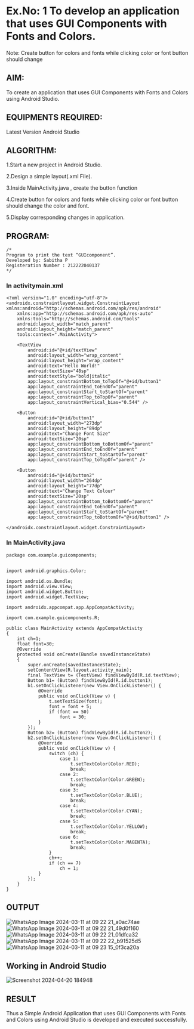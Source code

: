 # Ex.No: 1 To develop an application that uses GUI Components with Fonts and Colors. 
Note: Create button for colors and fonts while clicking color or font button should change 


## AIM:

To create an application that uses GUI Components with Fonts and Colors using Android Studio.

## EQUIPMENTS REQUIRED:

Latest Version Android Studio

## ALGORITHM:
1.Start a new project in Android Studio.

2.Design a simple layout(.xml File).

3.Inside MainActivity.java , create the button function

4.Create button for colors and fonts while clicking color or font button should change the color and font.

5.Display corresponding changes in application.

## PROGRAM:
```
/*
Program to print the text “GUIcomponent”.
Developed by: Sabitha P
Registeration Number : 212222040137
*/
```
### In activitymain.xml
```
<?xml version="1.0" encoding="utf-8"?>
<androidx.constraintlayout.widget.ConstraintLayout xmlns:android="http://schemas.android.com/apk/res/android"
    xmlns:app="http://schemas.android.com/apk/res-auto"
    xmlns:tools="http://schemas.android.com/tools"
    android:layout_width="match_parent"
    android:layout_height="match_parent"
    tools:context=".MainActivity">

    <TextView
        android:id="@+id/textView"
        android:layout_width="wrap_content"
        android:layout_height="wrap_content"
        android:text="Hello World!"
        android:textSize="48sp"
        android:textStyle="bold|italic"
        app:layout_constraintBottom_toTopOf="@+id/button1"
        app:layout_constraintEnd_toEndOf="parent"
        app:layout_constraintStart_toStartOf="parent"
        app:layout_constraintTop_toTopOf="parent"
        app:layout_constraintVertical_bias="0.544" />

    <Button
        android:id="@+id/button1"
        android:layout_width="273dp"
        android:layout_height="89dp"
        android:text="Change Font Size"
        android:textSize="20sp"
        app:layout_constraintBottom_toBottomOf="parent"
        app:layout_constraintEnd_toEndOf="parent"
        app:layout_constraintStart_toStartOf="parent"
        app:layout_constraintTop_toTopOf="parent" />

    <Button
        android:id="@+id/button2"
        android:layout_width="264dp"
        android:layout_height="77dp"
        android:text="Change Text Colour"
        android:textSize="20sp"
        app:layout_constraintBottom_toBottomOf="parent"
        app:layout_constraintEnd_toEndOf="parent"
        app:layout_constraintStart_toStartOf="parent"
        app:layout_constraintTop_toBottomOf="@+id/button1" />

</androidx.constraintlayout.widget.ConstraintLayout>
```
### In MainActivity.java
```
package com.example.guicomponents;


import android.graphics.Color;

import android.os.Bundle;
import android.view.View;
import android.widget.Button;
import android.widget.TextView;

import androidx.appcompat.app.AppCompatActivity;

import com.example.guicomponents.R;

public class MainActivity extends AppCompatActivity
{
    int ch=1;
    float font=30;
    @Override
    protected void onCreate(Bundle savedInstanceState)
    {
        super.onCreate(savedInstanceState);
        setContentView(R.layout.activity_main);
        final TextView t= (TextView) findViewById(R.id.textView);
        Button b1= (Button) findViewById(R.id.button1);
        b1.setOnClickListener(new View.OnClickListener() {
            @Override
            public void onClick(View v) {
                t.setTextSize(font);
                font = font + 5;
                if (font == 50)
                    font = 30;
            }
        });
        Button b2= (Button) findViewById(R.id.button2);
        b2.setOnClickListener(new View.OnClickListener() {
            @Override
            public void onClick(View v) {
                switch (ch) {
                    case 1:
                        t.setTextColor(Color.RED);
                        break;
                    case 2:
                        t.setTextColor(Color.GREEN);
                        break;
                    case 3:
                        t.setTextColor(Color.BLUE);
                        break;
                    case 4:
                        t.setTextColor(Color.CYAN);
                        break;
                    case 5:
                        t.setTextColor(Color.YELLOW);
                        break;
                    case 6:
                        t.setTextColor(Color.MAGENTA);
                        break;
                }
                ch++;
                if (ch == 7)
                    ch = 1;
            }
        });
    }
}
```

## OUTPUT
![WhatsApp Image 2024-03-11 at 09 22 21_a0ac74ae](https://github.com/sabithapaulraj/GUI-components/assets/118343379/2679f97c-cc94-4620-821a-daa500e515b5)
![WhatsApp Image 2024-03-11 at 09 22 21_49d0f160](https://github.com/sabithapaulraj/GUI-components/assets/118343379/d97351d0-0fac-4675-9e21-290fecd65c2d)
![WhatsApp Image 2024-03-11 at 09 22 21_01dfca32](https://github.com/sabithapaulraj/GUI-components/assets/118343379/ad5b5a95-7c2e-49a2-9d2b-db97014af23f)
![WhatsApp Image 2024-03-11 at 09 22 22_b91525d5](https://github.com/sabithapaulraj/GUI-components/assets/118343379/7b6f7dbf-3bee-4ffc-a063-fe97981a0e7b)
![WhatsApp Image 2024-03-11 at 09 23 15_0f3ca20a](https://github.com/sabithapaulraj/GUI-components/assets/118343379/d43658d2-fa1d-4d96-a18e-7b6f53269b7f)

## Working in Android Studio
![Screenshot 2024-04-20 184948](https://github.com/sabithapaulraj/GUI-components/assets/118343379/76013e01-ea8f-4d4b-9f8a-ccae715ef720)



## RESULT
Thus a Simple Android Application that uses GUI Components with Fonts and Colors using Android Studio is developed and executed successfully.


